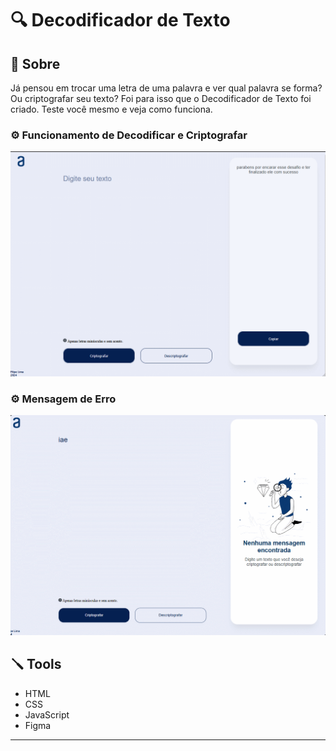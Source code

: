 # 🔍 Decodificador de Texto

## 📖 Sobre 

Já pensou em trocar uma letra de uma palavra e ver qual palavra se forma? Ou criptografar seu texto? Foi para isso que o Decodificador de Texto foi criado. Teste você mesmo e veja como funciona.

<div>
<h3>⚙️ Funcionamento de Decodificar e Criptografar</h3>
<img src="./gifs/decodifcadogif.gif">
<h3>⚙️ Mensagem de Erro </h3>
<img src="./gifs/MensagemdeErro.gif">
</div>

## 🪛 Tools

- HTML
- CSS 
- JavaScript 
- Figma

<hr>